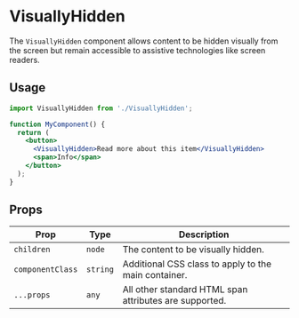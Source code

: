 # VisuallyHidden

The `VisuallyHidden` component allows content to be hidden visually from the screen but remain accessible to assistive technologies like screen readers.

## Usage

```jsx
import VisuallyHidden from './VisuallyHidden';

function MyComponent() {
  return (
    <button>
      <VisuallyHidden>Read more about this item</VisuallyHidden>
      <span>Info</span>
    </button>
  );
}
```

## Props

| Prop           | Type     | Description                                     |
| -------------- | -------- | ----------------------------------------------- |
| `children`       | `node`   | The content to be visually hidden.              |
| `componentClass` | `string` | Additional CSS class to apply to the main container. |
| `...props`     | `any`    | All other standard HTML span attributes are supported. |
